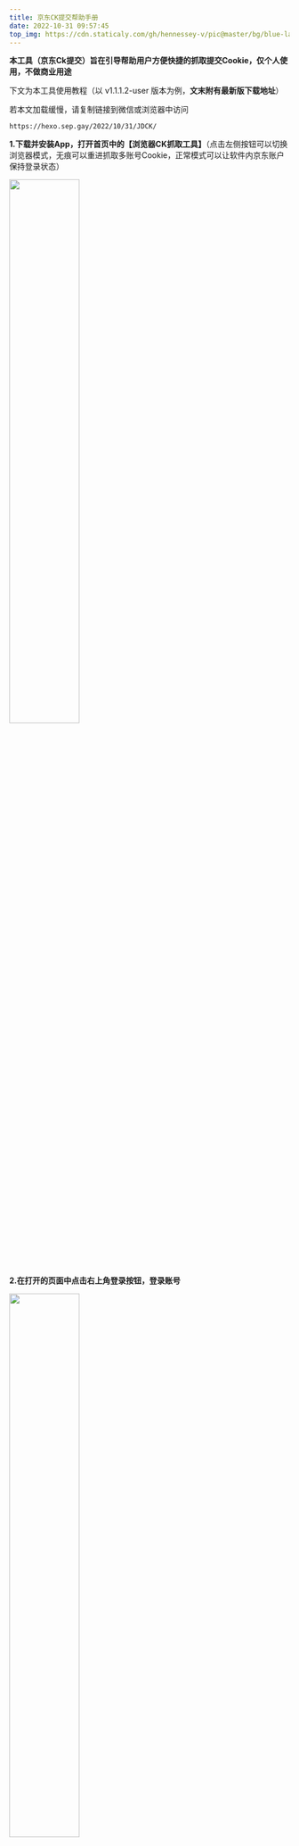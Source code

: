 ```yaml
---
title: 京东CK提交帮助手册
date: 2022-10-31 09:57:45
top_img: https://cdn.staticaly.com/gh/hennessey-v/pic@master/bg/blue-lake-v1.jpg
---
```


**本工具（京东Ck提交）旨在引导帮助用户方便快捷的抓取提交Cookie，仅个人使用，不做商业用途**



下文为本工具使用教程（以 v1.1.1.2-user 版本为例，**文末附有最新版下载地址**）

若本文加载缓慢，请复制链接到微信或浏览器中访问


```Link
https://hexo.sep.gay/2022/10/31/JDCK/
```



**1.下载并安装App，打开首页中的【浏览器CK抓取工具】**（点击左侧按钮可以切换浏览器模式，无痕可以重进抓取多账号Cookie，正常模式可以让软件内京东账户保持登录状态）



<img src="https://cdn.staticaly.com/gh/hennessey-v/pic@master/img/30CCC760E812B2F1F1B40CC53EDA8FDC.png" width="50%" height="50%" algin="center">



**2.在打开的页面中点击右上角登录按钮，登录账号**

<img src="https://cdn.staticaly.com/gh/hennessey-v/pic@master/img/image.png" width="50%" height="50%" algin="center">

<img src="https://cdn.staticaly.com/gh/hennessey-v/pic@master/img/2B11B79F641FC095448226A06B4A308C.png" width="50%" height="50%" algin="center">

**3.登录成功后点击右上角上传按钮，进入提交页面。**

  **不了解参数作用的请勿随意修改参数，下方有具体的参数说明，如需修改，请仔细查看后修改！每  月更新一次足以**

  因为服务器原因，可能会出现提交缓慢，提交失败等情况，请耐心等待，通常这个时候我已经在尽      力修复了，一般半天内即可恢复正常

![](https://cdn.staticaly.com/gh/hennessey-v/pic@master/img/image%201.png)

![](https://cdn.staticaly.com/gh/hennessey-v/pic@master/img/image%202.png)



**PS：**

**本文链接** 
```Link
https://hexo.sep.gay/2022/10/31/JDCK/
```

**软件更新地址：**[https://vsop.lanzoub.com/b00q9rthe?password=f6js](https://vsop.lanzoub.com/b00q9rthe?password=f6js) **密码：**f6js

**其他问题详解** ：

[疑难解惑](https://flowus.cn/20e6c933-c671-43e6-81ff-6a3e97d9edf3)



**设置中的参数请勿修改，这里存放着抓取Cookie的京东接口地址，预防京东接口更换**

<img src="https://cdn.staticaly.com/gh/hennessey-v/pic@master/img/9A2066D1D97676ED2E2971246C7B7689.png" width="50%" height="50%" algin="center">





## **疑难解惑：**

U：怎么查看一天能获取多少京豆？

A：目前我采用的是WxPusher一对一推送方案，每个人都能收到自己的京豆资产推送

  但是需要在微信内关注公众号：[https://wxpusher.zjiecode.com/wxuser/?type=1&id=34389#/follow](https://wxpusher.zjiecode.com/wxuser/?type=1&id=34389#/follow) 关注后提醒管理员，我会在后台配置，成功后每天早6晚8会各收到一次推送提醒



